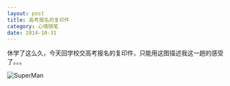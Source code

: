 ```yaml
---
layout: post
title: 高考报名的复印件
category: 心情随笔
date: 2014-10-31
---
```


休学了这么久，今天回学校交高考报名的复印件，只能用这图描述我这一趟的感受了。。。

![SuperMan](/blog/2014/10/31/superman.jpg)
